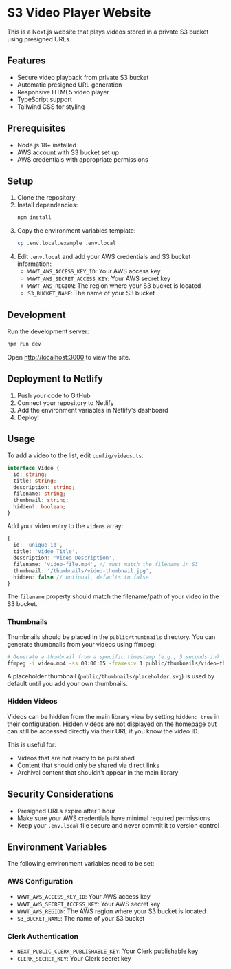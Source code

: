 # S3 Video Player Website

This is a Next.js website that plays videos stored in a private S3 bucket using presigned URLs.

## Features

- Secure video playback from private S3 bucket
- Automatic presigned URL generation
- Responsive HTML5 video player
- TypeScript support
- Tailwind CSS for styling

## Prerequisites

- Node.js 18+ installed
- AWS account with S3 bucket set up
- AWS credentials with appropriate permissions

## Setup

1. Clone the repository
2. Install dependencies:
   ```bash
   npm install
   ```
3. Copy the environment variables template:
   ```bash
   cp .env.local.example .env.local
   ```
4. Edit `.env.local` and add your AWS credentials and S3 bucket information:
   - `WWWT_AWS_ACCESS_KEY_ID`: Your AWS access key
   - `WWWT_AWS_SECRET_ACCESS_KEY`: Your AWS secret key
   - `WWWT_AWS_REGION`: The region where your S3 bucket is located
   - `S3_BUCKET_NAME`: The name of your S3 bucket

## Development

Run the development server:

```bash
npm run dev
```

Open [http://localhost:3000](http://localhost:3000) to view the site.

## Deployment to Netlify

1. Push your code to GitHub
2. Connect your repository to Netlify
3. Add the environment variables in Netlify's dashboard
4. Deploy!

## Usage

To add a video to the list, edit `config/videos.ts`:

```typescript
interface Video {
  id: string;
  title: string;
  description: string;
  filename: string;
  thumbnail: string;
  hidden?: boolean;
}
```

Add your video entry to the `videos` array:

```typescript
{
  id: 'unique-id',
  title: 'Video Title',
  description: 'Video Description',
  filename: 'video-file.mp4', // must match the filename in S3
  thumbnail: '/thumbnails/video-thumbnail.jpg',
  hidden: false // optional, defaults to false
}
```

The `filename` property should match the filename/path of your video in the S3 bucket.

### Thumbnails

Thumbnails should be placed in the `public/thumbnails` directory. You can generate thumbnails from your videos using ffmpeg:

```bash
# Generate a thumbnail from a specific timestamp (e.g., 5 seconds in)
ffmpeg -i video.mp4 -ss 00:00:05 -frames:v 1 public/thumbnails/video-thumbnail.jpg
```

A placeholder thumbnail (`public/thumbnails/placeholder.svg`) is used by default until you add your own thumbnails.

### Hidden Videos

Videos can be hidden from the main library view by setting `hidden: true` in their configuration. Hidden videos are not displayed on the homepage but can still be accessed directly via their URL if you know the video ID.

This is useful for:
- Videos that are not ready to be published
- Content that should only be shared via direct links
- Archival content that shouldn't appear in the main library

## Security Considerations

- Presigned URLs expire after 1 hour
- Make sure your AWS credentials have minimal required permissions
- Keep your `.env.local` file secure and never commit it to version control

## Environment Variables

The following environment variables need to be set:

### AWS Configuration
- `WWWT_AWS_ACCESS_KEY_ID`: Your AWS access key
- `WWWT_AWS_SECRET_ACCESS_KEY`: Your AWS secret key
- `WWWT_AWS_REGION`: The AWS region where your S3 bucket is located
- `S3_BUCKET_NAME`: The name of your S3 bucket

### Clerk Authentication
- `NEXT_PUBLIC_CLERK_PUBLISHABLE_KEY`: Your Clerk publishable key
- `CLERK_SECRET_KEY`: Your Clerk secret key 
